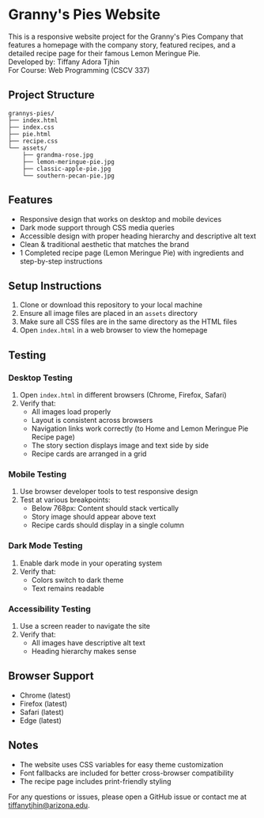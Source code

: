 # Granny's Pies Website

This is a responsive website project for the Granny's Pies Company that features a homepage with the company story, featured recipes, and a detailed recipe page for their famous Lemon Meringue Pie.\
Developed by: Tiffany Adora Tjhin\
For Course: Web Programming (CSCV 337)

## Project Structure

```
grannys-pies/
├── index.html
├── index.css
├── pie.html
├── recipe.css
└── assets/
    ├── grandma-rose.jpg
    ├── lemon-meringue-pie.jpg
    ├── classic-apple-pie.jpg
    └── southern-pecan-pie.jpg
```

## Features

- Responsive design that works on desktop and mobile devices
- Dark mode support through CSS media queries
- Accessible design with proper heading hierarchy and descriptive alt text
- Clean & traditional aesthetic that matches the brand
- 1 Completed recipe page (Lemon Meringue Pie) with ingredients and step-by-step instructions

## Setup Instructions

1. Clone or download this repository to your local machine
2. Ensure all image files are placed in an `assets` directory
3. Make sure all CSS files are in the same directory as the HTML files
4. Open `index.html` in a web browser to view the homepage

## Testing

### Desktop Testing
1. Open `index.html` in different browsers (Chrome, Firefox, Safari)
2. Verify that:
   - All images load properly
   - Layout is consistent across browsers
   - Navigation links work correctly (to Home and Lemon Meringue Pie Recipe page)
   - The story section displays image and text side by side
   - Recipe cards are arranged in a grid

### Mobile Testing
1. Use browser developer tools to test responsive design
2. Test at various breakpoints:
   - Below 768px: Content should stack vertically
   - Story image should appear above text
   - Recipe cards should display in a single column

### Dark Mode Testing
1. Enable dark mode in your operating system
2. Verify that:
   - Colors switch to dark theme
   - Text remains readable

### Accessibility Testing
1. Use a screen reader to navigate the site
2. Verify that:
   - All images have descriptive alt text
   - Heading hierarchy makes sense

## Browser Support

- Chrome (latest)
- Firefox (latest)
- Safari (latest)
- Edge (latest)

## Notes

- The website uses CSS variables for easy theme customization
- Font fallbacks are included for better cross-browser compatibility
- The recipe page includes print-friendly styling

For any questions or issues, please open a GitHub issue or contact me at tiffanytjhin@arizona.edu.
